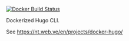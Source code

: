 [![Docker Build Status](https://img.shields.io/docker/build/ntrrg/hugo.svg)](https://hub.docker.com/r/ntrrg/hugo)

Dockerized Hugo CLI.

See <https://nt.web.ve/en/projects/docker-hugo/>

